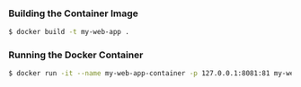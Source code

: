 ### Building the Container Image

```bash
$ docker build -t my-web-app .
```

### Running the Docker Container

```bash
$ docker run -it --name my-web-app-container -p 127.0.0.1:8081:81 my-web-app
```
